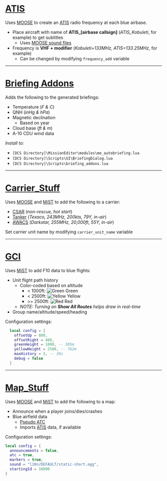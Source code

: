 # [ATIS](ATIS.lua)
Uses [MOOSE](https://github.com/FlightControl-Master/MOOSE/releases) to create an [ATIS](https://flightcontrol-master.github.io/MOOSE_DOCS/Documentation/Ops.Atis.html) radio frequency at each blue airbase.
- Place aircraft with name of **ATIS_[airbase callsign]** (*ATIS_Kobuleti*, for example) to get subtitles
  - Uses [MOOSE sound files](https://github.com/FlightControl-Master/MOOSE_SOUND/releases)
- Frequency is **VHF + modifier** (*Kobuleti=133MHz, ATIS=133.25MHz*, for example)
  - Can be changed by modifying `frequency_add` variable

---

# [Briefing Addons](https://github.com/chump29/DCS_Mod/tree/master/Briefing%20Addons)
Adds the following to the generated briefings:
- Temperature (*F & C*)
- QNH (*inHg & hPa*)
- Magnetic declination
  - Based on year
- Cloud base (*ft & m*)
- A-10 CDU wind data

*Install to:*
- `[DCS Directory]\MissionEditor\modules\me_autobriefing.lua`
- `[DCS Directory]\Scripts\UI\BriefingDialog.lua`
- `[DCS Directory]\Scripts\briefing_addons.lua`

---

# [Carrier_Stuff](Carrier_Stuff.lua)
Uses [MOOSE](https://github.com/FlightControl-Master/MOOSE/releases) and [MiST](https://github.com/mrSkortch/MissionScriptingTools/releases) to add the following to a carrier:
- [CSAR](https://flightcontrol-master.github.io/MOOSE_DOCS/Documentation/Ops.RescueHelo.html) (*non-rescue, hot start*)
- [Tanker](https://flightcontrol-master.github.io/MOOSE_DOCS/Documentation/Ops.RecoveryTanker.html) (*Texaco, 243MHz, 200kts, 79Y, in-air*)
- [AWACS](https://flightcontrol-master.github.io/MOOSE_DOCS/Documentation/Ops.RecoveryTanker.html) (*Darkstar, 255MHz, 20,000ft, 55Y, in-air*)

Set carrier unit name by modifying `carrier_unit_name` variable

---

# [GCI](GCI.lua)
Uses [MiST](https://github.com/mrSkortch/MissionScriptingTools/releases) to add F10 data to blue flights:
- Unit flight path history
  - Color-coded based on altitude
    - < 1000ft: ![Green](https://via.placeholder.com/15/00ff00/00ff00.png) Green
    - < 2500ft: ![Yellow](https://via.placeholder.com/15/ffff00/ffff00.png) Yellow
    - \>= 2500ft: ![Red](https://via.placeholder.com/15/ff0000/ff0000.png) Red
  - *NOTE: Turning on **Show All Routes** helps draw in real-time*
- Group name/altitude/speed/heading

Configuration settings:
```lua
  local config = {
    offsetUp = 800,
    offsetRight = 400,
    greenHeight = 1000, -- 305m
    yellowHeight = 2500, -- 762m
    maxHistory = 3, -- 30s
    debug = false
  }
```

---

# [Map_Stuff](Map_Stuff.lua)
Uses [MOOSE](https://github.com/FlightControl-Master/MOOSE/releases) and [MiST](https://github.com/mrSkortch/MissionScriptingTools/releases) to add the following to a map:
- Announce when a player joins/dies/crashes
- Blue airfield data
  - [Pseudo ATC](https://flightcontrol-master.github.io/MOOSE_DOCS/Documentation/Functional.PseudoATC.html)
  - Imports [ATIS](https://github.com/chump29/DCS_Mod/edit/master/README.md#atis) data, if available

Configuration settings:
```lua
local config = {
  announcements = false,
  atc = true,
  markers = true,
  sound = "l10n/DEFAULT/static-short.ogg",
  startingId = 10000
}
```
